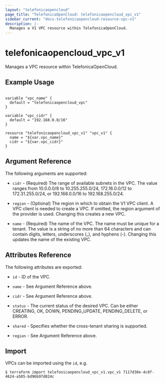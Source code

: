 ```yaml
---
layout: "telefonicaopencloud"
page_title: "TelefonicaOpenCloud: telefonicaopencloud_vpc_v1"
sidebar_current: "docs-telefonicaopencloud-resource-vpc-v1"
description: |-
  Manages a V1 VPC resource within TelefonicaOpenCloud.
---
```


# telefonicaopencloud_vpc_v1

Manages a VPC resource within TelefonicaOpenCloud.

## Example Usage

```hcl

variable "vpc_name" {
  default = "telefonicaopencloud_vpc"
}

variable "vpc_cidr" {
  default = "192.168.0.0/16"
}

resource "telefonicaopencloud_vpc_v1" "vpc_v1" {
  name = "${var.vpc_name}"
  cidr = "${var.vpc_cidr}"
}

```

## Argument Reference

The following arguments are supported:

* `cidr` - (Required) The range of available subnets in the VPC. The value ranges from 10.0.0.0/8 to 10.255.255.0/24, 172.16.0.0/12 to 172.31.255.0/24, or 192.168.0.0/16 to 192.168.255.0/24.

* `region` - (Optional) The region in which to obtain the V1 VPC client. A VPC client is needed to create a VPC. If omitted, the region argument of the provider is used. Changing this creates a new VPC.

* `name` - (Required) The name of the VPC. The name must be unique for a tenant. The value is a string of no more than 64 characters and can contain digits, letters, underscores (_), and hyphens (-). Changing this updates the name of the existing VPC.



## Attributes Reference

The following attributes are exported:

* `id` -  ID of the VPC.

* `name` -  See Argument Reference above.

* `cidr` - See Argument Reference above.

* `status` - The current status of the desired VPC. Can be either CREATING, OK, DOWN, PENDING_UPDATE, PENDING_DELETE, or ERROR.

* `shared` - Specifies whether the cross-tenant sharing is supported.

* `region` - See Argument Reference above.

## Import

VPCs can be imported using the `id`, e.g.

```
$ terraform import telefonicaopencloud_vpc_v1.vpc_v1 7117d38e-4c8f-4624-a505-bd96b97d024c
```
